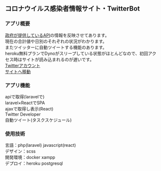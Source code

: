 ## コロナウイルス感染者情報サイト・TwitterBot

### アプリ概要
[政府が提供しているAPI](http://portal.opendata.go.jp)の情報を反映させてあります。  
現在の合計値や日別のそれぞれの状況がわかります。  
またツイッターに自動ツイートする機能のあります。  
heroku無料プランでDynoがスリープしている状態がほとんどなので、初回アクセス時はサイトが読み込まれるのが遅いです。  
[Twitterアカウント](https://twitter.com/test66130109)  
[サイトへ移動](https://glacial-sierra-22254.herokuapp.com/)

### アプリ機能
apiで取得(laravelで)  
laravel×ReactでSPA  
ajaxで取得し表示(React)  
Twitter Developer  
自動ツイート(タスクスケジュール) 

### 使用技術
言語：php(laravel) javascript(react)  
デザイン：scss  
開発環境：docker xampp  
デプロイ：heroku postgresql  
